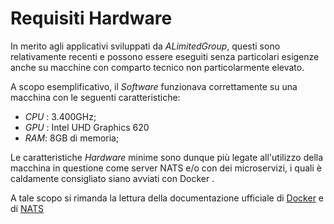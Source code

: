 # Requisiti Hardware

In merito agli applicativi sviluppati da _ALimitedGroup_, questi sono relativamente recenti e possono essere eseguiti senza particolari esigenze anche su macchine con comparto tecnico non particolarmente elevato.

A scopo esemplificativo, il _Software_ funzionava correttamente su una macchina con le seguenti caratteristiche:

- _CPU_ : 3.400GHz;
- _GPU_ : Intel UHD Graphics 620
- _RAM_: 8GB di memoria;


Le caratteristiche _Hardware_ minime sono dunque più legate all'utilizzo della macchina in questione come server NATS e/o con dei microservizi, i quali è caldamente consigliato siano avviati con Docker .

A tale scopo si rimanda la lettura della documentazione ufficiale di [Docker]("https://docs.docker.com/manuals/") e di [NATS]("https://docs.nats.io/running-a-nats-service/introduction/installation")
